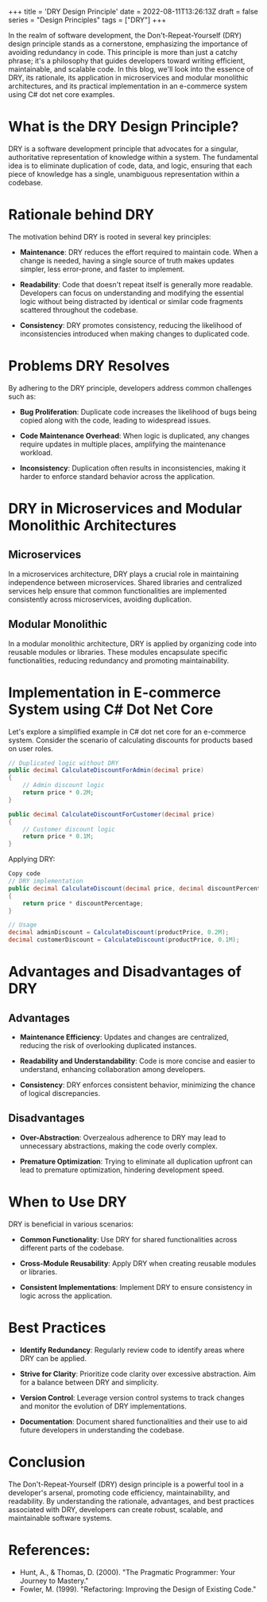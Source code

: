 +++
title = 'DRY Design Principle'
date = 2022-08-11T13:26:13Z
draft = false
series = "Design Principles"
tags = ["DRY"]
+++

In the realm of software development, the Don't-Repeat-Yourself (DRY) design principle stands as a cornerstone, emphasizing the importance of avoiding redundancy in code. This principle is more than just a catchy phrase; it's a philosophy that guides developers toward writing efficient, maintainable, and scalable code. In this blog, we'll look into the essence of DRY, its rationale, its application in microservices and modular monolithic architectures, and its practical implementation in an e-commerce system using C# dot net core examples.

# What is the DRY Design Principle?

DRY is a software development principle that advocates for a singular, authoritative representation of knowledge within a system. The fundamental idea is to eliminate duplication of code, data, and logic, ensuring that each piece of knowledge has a single, unambiguous representation within a codebase.

# Rationale behind DRY

The motivation behind DRY is rooted in several key principles:

- **Maintenance**: DRY reduces the effort required to maintain code. When a change is needed, having a single source of truth makes updates simpler, less error-prone, and faster to implement.

- **Readability**: Code that doesn't repeat itself is generally more readable. Developers can focus on understanding and modifying the essential logic without being distracted by identical or similar code fragments scattered throughout the codebase.

- **Consistency**: DRY promotes consistency, reducing the likelihood of inconsistencies introduced when making changes to duplicated code.

# Problems DRY Resolves

By adhering to the DRY principle, developers address common challenges such as:

- **Bug Proliferation**: Duplicate code increases the likelihood of bugs being copied along with the code, leading to widespread issues.

- **Code Maintenance Overhead**: When logic is duplicated, any changes require updates in multiple places, amplifying the maintenance workload.

- **Inconsistency**: Duplication often results in inconsistencies, making it harder to enforce standard behavior across the application.

# DRY in Microservices and Modular Monolithic Architectures

## Microservices

In a microservices architecture, DRY plays a crucial role in maintaining independence between microservices. Shared libraries and centralized services help ensure that common functionalities are implemented consistently across microservices, avoiding duplication.

## Modular Monolithic

In a modular monolithic architecture, DRY is applied by organizing code into reusable modules or libraries. These modules encapsulate specific functionalities, reducing redundancy and promoting maintainability.

# Implementation in E-commerce System using C# Dot Net Core

Let's explore a simplified example in C# dot net core for an e-commerce system. Consider the scenario of calculating discounts for products based on user roles.

```csharp
// Duplicated logic without DRY
public decimal CalculateDiscountForAdmin(decimal price)
{
    // Admin discount logic
    return price * 0.2M;
}

public decimal CalculateDiscountForCustomer(decimal price)
{
    // Customer discount logic
    return price * 0.1M;
}
```

Applying DRY:

```csharp
Copy code
// DRY implementation
public decimal CalculateDiscount(decimal price, decimal discountPercentage)
{
    return price * discountPercentage;
}

// Usage
decimal adminDiscount = CalculateDiscount(productPrice, 0.2M);
decimal customerDiscount = CalculateDiscount(productPrice, 0.1M);
```

# Advantages and Disadvantages of DRY

## Advantages

- **Maintenance Efficiency**: Updates and changes are centralized, reducing the risk of overlooking duplicated instances.

- **Readability and Understandability**: Code is more concise and easier to understand, enhancing collaboration among developers.

- **Consistency**: DRY enforces consistent behavior, minimizing the chance of logical discrepancies.

## Disadvantages

- **Over-Abstraction**: Overzealous adherence to DRY may lead to unnecessary abstractions, making the code overly complex.

- **Premature Optimization**: Trying to eliminate all duplication upfront can lead to premature optimization, hindering development speed.

# When to Use DRY

DRY is beneficial in various scenarios:

- **Common Functionality**: Use DRY for shared functionalities across different parts of the codebase.

- **Cross-Module Reusability**: Apply DRY when creating reusable modules or libraries.

- **Consistent Implementations**: Implement DRY to ensure consistency in logic across the application.

# Best Practices

- **Identify Redundancy**: Regularly review code to identify areas where DRY can be applied.

- **Strive for Clarity**: Prioritize code clarity over excessive abstraction. Aim for a balance between DRY and simplicity.

- **Version Control**: Leverage version control systems to track changes and monitor the evolution of DRY implementations.

- **Documentation**: Document shared functionalities and their use to aid future developers in understanding the codebase.

# Conclusion

The Don't-Repeat-Yourself (DRY) design principle is a powerful tool in a developer's arsenal, promoting code efficiency, maintainability, and readability. By understanding the rationale, advantages, and best practices associated with DRY, developers can create robust, scalable, and maintainable software systems.

# References:

- Hunt, A., & Thomas, D. (2000). "The Pragmatic Programmer: Your Journey to Mastery."
- Fowler, M. (1999). "Refactoring: Improving the Design of Existing Code."
